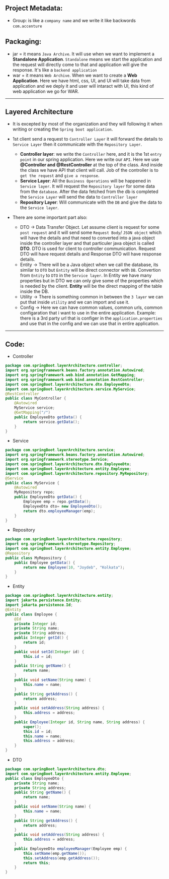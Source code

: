 ## Project Metadata:
- Group: is like a `company name` and we write it like backwords `com.accenture`

## Packaging:
- jar = it means `Java Archive`. It will use when we want to implement a **Standalone Application**. `Standalone` means we start the application and the request will directly come to that and application will give the response. It's like a `backend application`
- war = it means `Web Archive`. When we want to create a **Web Application**. Here we have html, css, UI, and UI will take data from application and we deply it and user will intaract with UI, this kind of web application we go for WAR.

**********************************************************************************************
## Layered Architecture
- It is excepted by most of the organization and they will following it when writing or creating the `Spring boot application`.
- 1st client send a request to `Controller Layer` it will forward the details to `Service Layer` then it communicate with the `Repository Layer`.
  - **Controller layer**: we write the `Controller` here, and it is the 1st `entry point` in our spring application. Here we write our `API`. Here we use **@Controller and @RestController** at the top of the class. And inside the class we have API that client will call. Job of the controller is to `get the request` and `give a response`.
  - **Service Layer**: All the `Business Operations` will be happened in `Service layer`. It will request the `Repository layer` for some data from the `database`. After the data fetched from the db is completed the `Service Layer` will send the data to `Controller layer`
  - **Repository Layer**: Will communicate with the `DB` and give the data to the `Service layer`.
 
- There are some important part also:
  - DTO -> Data Transfer Object. Let assume client is request for some `post request` and it will send some `Request Body`/ `JSON object` which will have the details and that need to converted into a java object inside the controller layer and that particuler java object is called **DTO**. DTO is used for client to controller communication. Request DTO will have request details and Response DTO will have response details.
  - Entity -> There will be a Java object when we call the database, its similar to `DTO` but `Entity` will be direct connector with `DB`. Convertion from `Entity` to `DTO` in the `Service layer`. In Entity we have many properties but in DTO we can only give some of the properties which is needed by the client. **Entity** will be the direct mapping of the table inside the DB.
  - Utility -> There is something common in between the `3 layer` we can put that inside `utility` and we can import and use it.
  - Config -> Here we can have common values, common urls, common configaration that i want to use in the entire application. Example: there is a 3rd party url that is configer in the `application.properties` and use that in the config and we can use that in entire application.

*******************************************************************************
## Code:
- Controller
```java
package com.springBoot.layerArchitecture.controller;
import org.springframework.beans.factory.annotation.Autowired;
import org.springframework.web.bind.annotation.GetMapping;
import org.springframework.web.bind.annotation.RestController;
import com.springBoot.layerArchitecture.dto.EmployeeDto;
import com.springBoot.layerArchitecture.service.MyService;
@RestController
public class MyController {
	@Autowired
	MyService service;	
	@GetMapping("/")
	public EmployeeDto getData() {
		return service.getData();
	}
}
```
- Service
```java
package com.springBoot.layerArchitecture.service;
import org.springframework.beans.factory.annotation.Autowired;
import org.springframework.stereotype.Service;
import com.springBoot.layerArchitecture.dto.EmployeeDto;
import com.springBoot.layerArchitecture.entity.Employee;
import com.springBoot.layerArchitecture.repository.MyRepository;
@Service
public class MyService {
	@Autowired
	MyRepository repo;	
	public EmployeeDto getData() {
		Employee emp = repo.getData();
		EmployeeDto dto= new EmployeeDto();
		return dto.employeeManager(emp);
	}
}
```
- Repository
```java
package com.springBoot.layerArchitecture.repository;
import org.springframework.stereotype.Repository;
import com.springBoot.layerArchitecture.entity.Employee;
@Repository
public class MyRepository {	
	public Employee getData() {
		return new Employee(10, "Joydeb", "Kolkata");
	}
}
```
- Entity
```java
package com.springBoot.layerArchitecture.entity;
import jakarta.persistence.Entity;
import jakarta.persistence.Id;
@Entity
public class Employee {
	@Id
	private Integer id;
	private String name;
	private String address;
	public Integer getId() {
		return id;
	}
	public void setId(Integer id) {
		this.id = id;
	}
	public String getName() {
		return name;
	}
	public void setName(String name) {
		this.name = name;
	}
	public String getAddress() {
		return address;
	}
	public void setAddress(String address) {
		this.address = address;
	}
	public Employee(Integer id, String name, String address) {
		super();
		this.id = id;
		this.name = name;
		this.address = address;
	}	
}
```
- DTO
```java
package com.springBoot.layerArchitecture.dto;
import com.springBoot.layerArchitecture.entity.Employee;
public class EmployeeDto {	
	private String name;
	private String address;	
	public String getName() {
		return name;
	}
	public void setName(String name) {
		this.name = name;
	}
	public String getAddress() {
		return address;
	}
	public void setAddress(String address) {
		this.address = address;
	}
	public EmployeeDto employeeManager(Employee emp) {
		this.setName(emp.getName());
		this.setAddress(emp.getAddress());
		return this;
	}
}
```
